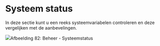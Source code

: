 # Systeem status

In deze sectie kunt u een reeks systeemvariabelen controleren en deze vergelijken met de aanbevelingen.

![](../../.gitbook/assets/images49%20%283%29.png)Afbeelding 82: Beheer - Systeemstatus
